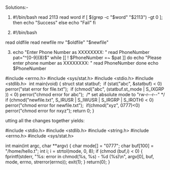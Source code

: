 
Solutions:-

1.	#!/bin/bash read 2113 read word
if [ $(grep -c "$word" "$2113") -gt 0 ]; then
echo "Success" else
echo "Fail"
fi


2.	#!/bin/bash

read oldfile read newfile
mv "$oldfile" "$newfile"

3.	echo "Enter Phone Number as XXXXXXXX: " read PhoneNumber
pat="^[0-9]{8}$"
while [[ ! $PhoneNumber =~ $pat ]] do
echo "Please enter phone number as XXXXXXXX: " read PhoneNumber
done
echo $PhoneNumber



#include <errno.h>
#include <sys/stat.h>
#include <stdio.h>
#include <stdlib.h>
​
int main(void)
{
struct stat statbuf;
​
if (stat("abc", &statbuf) < 0)
perror("stat error for file.txt");
​
if (chmod("abc", (statbuf.st_mode | S_IXGRP )) < 0)
perror("chmod error for abc");
​
/* set absolute mode to "rw-r--r--" */
if (chmod("newfile.txt", S_IRUSR | S_IWUSR | S_IRGRP | S_IROTH) < 0)
perror("chmod error for newfile.txt");
​
if(chmod("xyz", 0777)<0)
perror("chmod error for nxyz");
return 0;
}




utting all the changes together yields:

#include <stdio.h>
#include <stdlib.h>
#include <string.h>
#include <errno.h>
#include <sys/stat.h>

int main(int argc, char **argv)
{
    char mode[] = "0777";
    char buf[100] = "/home/hello.t";
    int i;
    i = strtol(mode, 0, 8);
    if (chmod (buf,i) < 0)
    {
        fprintf(stderr, "%s: error in chmod(%s, %s) - %d (%s)\n",
                argv[0], buf, mode, errno, strerror(errno));
        exit(1);
    }
    return(0);
}

